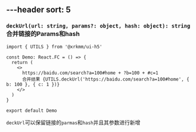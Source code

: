 
---header
sort: 5
---
### `deckUrl(url: string, params?: object, hash: object): string` 合并链接的Params和hash

```tsx
import { UTILS } from '@xrkmm/ui-h5'

const Demo: React.FC = () => {
  return (
    <>
      https://baidu.com/search?a=100#home + ?b=100 + #c=1
      合并结果 {UTILS.deckUrl('https://baidu.com/search?a=100#home', { b: 100 }, { c: 1 })}
    </>
  )
}

export default Demo
```
`deckUrl`可以保留链接的`parmas`和`hash`并且其参数进行新增

